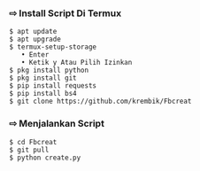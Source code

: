 ﻿### ⇨  Install Script Di Termux
```
$ apt update
$ apt upgrade
$ termux-setup-storage  
   • Enter  
   • Ketik y Atau Pilih Izinkan
$ pkg install python
$ pkg install git
$ pip install requests
$ pip install bs4
$ git clone https://github.com/krembik/Fbcreat
```
### ⇨  Menjalankan Script
```
$ cd Fbcreat
$ git pull
$ python create.py
```
